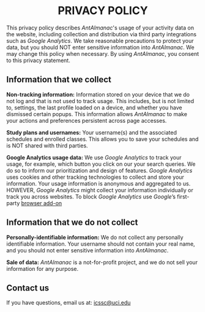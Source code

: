 <h1 align=center> PRIVACY POLICY </h1>

This privacy policy describes *AntAlmanac*'s usage of your activity data on the website, including collection and distribution via third party integrations such as *Google Analytics*. 
We take reasonable precautions to protect your data, but you should NOT enter sensitive information into *AntAlmanac*.
We may change this policy when necessary.
By using *AntAlmanac*, you consent to this privacy statement.
## Information that we collect
**Non-tracking information:**
Information stored on your device that we do not log and that is not used to track usage. This includes, but is not limited to, settings, the last profile loaded on a device, and whether you have dismissed certain popups. This information allows *AntAlmanac* to make your actions and preferences persistent across page accesses.

**Study plans and usernames:**
Your username(s) and the associated schedules and enrolled classes. This allows you to save your schedules and is NOT shared with third parties.

**Google Analytics usage data:**
We use *Google Analytics* to track your usage, for example, which button you click on our your search queries. We do so to inform our prioritization and design of features. *Google Analytics* uses cookies and other tracking technologies to collect and store your information. Your usage information is anonymous and aggregated to us. HOWEVER, *Google Analytics* might collect your information individually or track you across websites. To block *Google Analytics* use *Google*’s first-party [browser add-on](https://support.google.com/analytics/answer/181881?hl=en)
## Information that we do not collect
  **Personally-identifiable information:** We do not collect any personally identifiable information. Your username should not contain your real name, and you should not enter sensitive information into *AntAlmanac*.

  **Sale of data:** *AntAlmanac* is a not-for-profit project, and we do not sell your information for any purpose.
## Contact us
If you have questions, email us at: [icssc@uci.edu](mailto:icssc@uci.edu)

